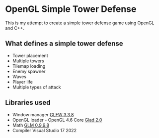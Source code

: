 # OpenGL Simple Tower Defense

This is my attempt to create a simple tower defense game using OpenGL and C++.

## What defines a simple tower defense

- Tower placement
- Multiple towers
- Tilemap loading
- Enemy spawner
- Waves
- Player life
- Multiple types of attack

## Libraries used

- Window manager [GLFW 3.3.8](https://www.glfw.org/)
- OpenGL loader - OpenGL 4.6 Core [Glad 2.0](https://github.com/Dav1dde/glad)
- Math [GLM 0.9.9.8](https://github.com/g-truc/glm)
- Compiler Visual Studio 17 2022